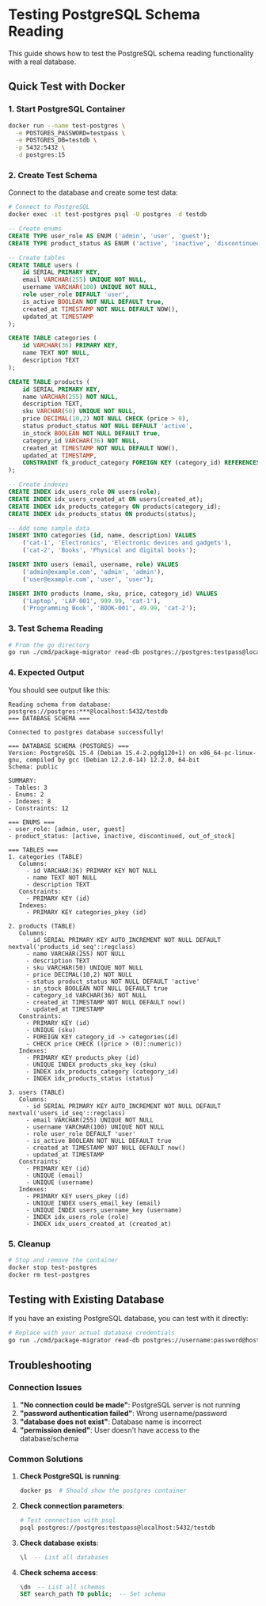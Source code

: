 # Testing PostgreSQL Schema Reading

This guide shows how to test the PostgreSQL schema reading functionality with a real database.

## Quick Test with Docker

### 1. Start PostgreSQL Container

```bash
docker run --name test-postgres \
  -e POSTGRES_PASSWORD=testpass \
  -e POSTGRES_DB=testdb \
  -p 5432:5432 \
  -d postgres:15
```

### 2. Create Test Schema

Connect to the database and create some test data:

```bash
# Connect to PostgreSQL
docker exec -it test-postgres psql -U postgres -d testdb
```

```sql
-- Create enums
CREATE TYPE user_role AS ENUM ('admin', 'user', 'guest');
CREATE TYPE product_status AS ENUM ('active', 'inactive', 'discontinued', 'out_of_stock');

-- Create tables
CREATE TABLE users (
    id SERIAL PRIMARY KEY,
    email VARCHAR(255) UNIQUE NOT NULL,
    username VARCHAR(100) UNIQUE NOT NULL,
    role user_role DEFAULT 'user',
    is_active BOOLEAN NOT NULL DEFAULT true,
    created_at TIMESTAMP NOT NULL DEFAULT NOW(),
    updated_at TIMESTAMP
);

CREATE TABLE categories (
    id VARCHAR(36) PRIMARY KEY,
    name TEXT NOT NULL,
    description TEXT
);

CREATE TABLE products (
    id SERIAL PRIMARY KEY,
    name VARCHAR(255) NOT NULL,
    description TEXT,
    sku VARCHAR(50) UNIQUE NOT NULL,
    price DECIMAL(10,2) NOT NULL CHECK (price > 0),
    status product_status NOT NULL DEFAULT 'active',
    in_stock BOOLEAN NOT NULL DEFAULT true,
    category_id VARCHAR(36) NOT NULL,
    created_at TIMESTAMP NOT NULL DEFAULT NOW(),
    updated_at TIMESTAMP,
    CONSTRAINT fk_product_category FOREIGN KEY (category_id) REFERENCES categories(id)
);

-- Create indexes
CREATE INDEX idx_users_role ON users(role);
CREATE INDEX idx_users_created_at ON users(created_at);
CREATE INDEX idx_products_category ON products(category_id);
CREATE INDEX idx_products_status ON products(status);

-- Add some sample data
INSERT INTO categories (id, name, description) VALUES 
    ('cat-1', 'Electronics', 'Electronic devices and gadgets'),
    ('cat-2', 'Books', 'Physical and digital books');

INSERT INTO users (email, username, role) VALUES 
    ('admin@example.com', 'admin', 'admin'),
    ('user@example.com', 'user', 'user');

INSERT INTO products (name, sku, price, category_id) VALUES 
    ('Laptop', 'LAP-001', 999.99, 'cat-1'),
    ('Programming Book', 'BOOK-001', 49.99, 'cat-2');
```

### 3. Test Schema Reading

```bash
# From the go directory
go run ./cmd/package-migrator read-db postgres://postgres:testpass@localhost:5432/testdb
```

### 4. Expected Output

You should see output like this:

```
Reading schema from database: postgres://postgres:***@localhost:5432/testdb
=== DATABASE SCHEMA ===

Connected to postgres database successfully!

=== DATABASE SCHEMA (POSTGRES) ===
Version: PostgreSQL 15.4 (Debian 15.4-2.pgdg120+1) on x86_64-pc-linux-gnu, compiled by gcc (Debian 12.2.0-14) 12.2.0, 64-bit
Schema: public

SUMMARY:
- Tables: 3
- Enums: 2
- Indexes: 8
- Constraints: 12

=== ENUMS ===
- user_role: [admin, user, guest]
- product_status: [active, inactive, discontinued, out_of_stock]

=== TABLES ===
1. categories (TABLE)
   Columns:
     - id VARCHAR(36) PRIMARY KEY NOT NULL
     - name TEXT NOT NULL
     - description TEXT
   Constraints:
     - PRIMARY KEY (id)
   Indexes:
     - PRIMARY KEY categories_pkey (id)

2. products (TABLE)
   Columns:
     - id SERIAL PRIMARY KEY AUTO_INCREMENT NOT NULL DEFAULT nextval('products_id_seq'::regclass)
     - name VARCHAR(255) NOT NULL
     - description TEXT
     - sku VARCHAR(50) UNIQUE NOT NULL
     - price DECIMAL(10,2) NOT NULL
     - status product_status NOT NULL DEFAULT 'active'
     - in_stock BOOLEAN NOT NULL DEFAULT true
     - category_id VARCHAR(36) NOT NULL
     - created_at TIMESTAMP NOT NULL DEFAULT now()
     - updated_at TIMESTAMP
   Constraints:
     - PRIMARY KEY (id)
     - UNIQUE (sku)
     - FOREIGN KEY category_id -> categories(id)
     - CHECK price CHECK ((price > (0)::numeric))
   Indexes:
     - PRIMARY KEY products_pkey (id)
     - UNIQUE INDEX products_sku_key (sku)
     - INDEX idx_products_category (category_id)
     - INDEX idx_products_status (status)

3. users (TABLE)
   Columns:
     - id SERIAL PRIMARY KEY AUTO_INCREMENT NOT NULL DEFAULT nextval('users_id_seq'::regclass)
     - email VARCHAR(255) UNIQUE NOT NULL
     - username VARCHAR(100) UNIQUE NOT NULL
     - role user_role DEFAULT 'user'
     - is_active BOOLEAN NOT NULL DEFAULT true
     - created_at TIMESTAMP NOT NULL DEFAULT now()
     - updated_at TIMESTAMP
   Constraints:
     - PRIMARY KEY (id)
     - UNIQUE (email)
     - UNIQUE (username)
   Indexes:
     - PRIMARY KEY users_pkey (id)
     - UNIQUE INDEX users_email_key (email)
     - UNIQUE INDEX users_username_key (username)
     - INDEX idx_users_role (role)
     - INDEX idx_users_created_at (created_at)
```

### 5. Cleanup

```bash
# Stop and remove the container
docker stop test-postgres
docker rm test-postgres
```

## Testing with Existing Database

If you have an existing PostgreSQL database, you can test with it directly:

```bash
# Replace with your actual database credentials
go run ./cmd/package-migrator read-db postgres://username:password@host:port/database_name
```

## Troubleshooting

### Connection Issues

1. **"No connection could be made"**: PostgreSQL server is not running
2. **"password authentication failed"**: Wrong username/password
3. **"database does not exist"**: Database name is incorrect
4. **"permission denied"**: User doesn't have access to the database/schema

### Common Solutions

1. **Check PostgreSQL is running**:
   ```bash
   docker ps  # Should show the postgres container
   ```

2. **Check connection parameters**:
   ```bash
   # Test connection with psql
   psql postgres://postgres:testpass@localhost:5432/testdb
   ```

3. **Check database exists**:
   ```sql
   \l  -- List all databases
   ```

4. **Check schema access**:
   ```sql
   \dn  -- List all schemas
   SET search_path TO public;  -- Set schema
   ```
